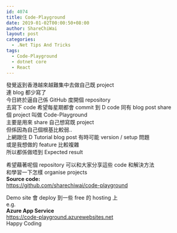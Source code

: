```yaml
---
id: 4074
title: Code-Playground
date: 2019-01-02T00:00:50+08:00
author: ShareChiWai
layout: post
categories:
  - .Net Tips And Tricks
tags:
  - Code-Playground
  - dotnet core
  - React
---
```


發覺返到香港越來越難集中去做自己既 project  
連 blog 都少寫了  
今日終於逼自己係 GitHub 度開個 repository  
去寫下 code 希望每星期都會 commit 到 D code 同有 blog post share  
個 project 叫做 Code-Playground  
主要是用來 share 自己想寫既 project  
但係因為自己個根基比較弱..  
上網跟住 D Tutorial blog post 有時可能 version / setup 問題  
或是我想做的 feature 比較複雜  
所以都係做唔到 Expected result

希望藉著呢個 repository 可以和大家分享這些 code 和解決方法  
和學習一下怎樣 organise projects  
**Source code:**  
<https://github.com/sharechiwai/code-playground>

Demo site 會 deploy 到一些 free 的 hosting 上  
e.g.  
**Azure App Service**  
<https://code-playground.azurewebsites.net>  
Happy Coding
